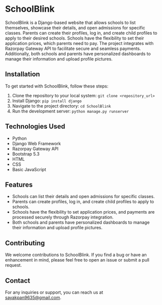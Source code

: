 # SchoolBlink

SchoolBlink is a Django-based website that allows schools to list themselves, showcase their details, and open admissions for specific classes. Parents can create their profiles, log in, and create child profiles to apply to their desired schools. Schools have the flexibility to set their application prices, which parents need to pay. The project integrates with Razorpay Gateway API to facilitate secure and seamless payments. Additionally, both schools and parents have personalized dashboards to manage their information and upload profile pictures.

## Installation

To get started with SchoolBlink, follow these steps:

1. Clone the repository to your local system:
   ```git clone <repository_url>```
2. Install Django:
   ```pip install django```
3. Navigate to the project directory:
   ```cd SchoolBlink```
4. Run the development server:
   ```python manage.py runserver```

## Technologies Used

- Python
- Django Web Framework
- Razorpay Gateway API
- Bootstrap 5.3
- HTML
- CSS
- Basic JavaScript

## Features

- Schools can list their details and open admissions for specific classes.
- Parents can create profiles, log in, and create child profiles to apply to schools.
- Schools have the flexibility to set application prices, and payments are processed securely through Razorpay integration.
- Both schools and parents have personalized dashboards to manage their information and upload profile pictures.

## Contributing

We welcome contributions to SchoolBlink. If you find a bug or have an enhancement in mind, please feel free to open an issue or submit a pull request.

## Contact

For any inquiries or support, you can reach us at sayakpan9635@gmail.com.


